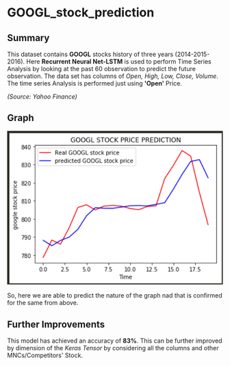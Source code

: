 # GOOGL_stock_prediction

## Summary
This dataset contains **GOOGL** stocks history of three years (2014-2015-2016). Here **Recurrent Neural Net-LSTM** is used to perform Time Series Analysis by looking at the past 60 observation to predict the future observation. The data set has columns of _Open, High, Low, Close, Volume_. The time series Analysis is performed just using **'Open'** Price. 

_(Source: Yahoo Finance)_

## Graph

<img src="graph.png" width="540" alt="Original">

So, here we are able to predict the nature of the graph nad that is confirmed  for the same from above.



## Further Improvements
This model has achieved an accuracy of **83%**. This can be further improved by dimension of the _Keras Tensor_ by considering all the columns and other MNCs/Competitors' Stock.
